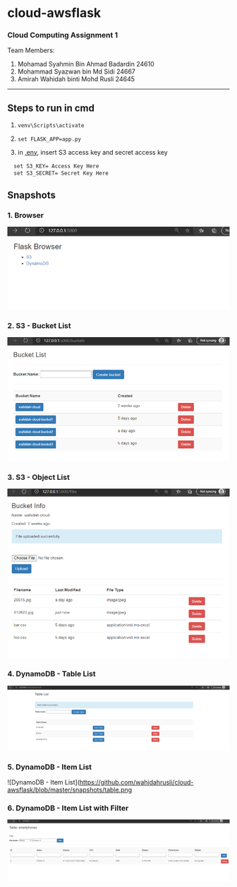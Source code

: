 # cloud-awsflask
### Cloud Computing Assignment 1

Team Members:
1. Mohamad Syahmin Bin Ahmad Badardin 24610
2. Mohammad Syazwan bin Md Sidi 24667
3. Amirah Wahidah binti Mohd Rusli 24645

----------------------
## Steps to run in cmd

1. ``venv\Scripts\activate``

2. ``set FLASK_APP=app.py``

3. in [.env](https://github.com/wahidahrusli/cloud-awsflask/blob/master/.env), insert S3 access key and secret access key
```
  set S3_KEY= Access Key Here
  set S3_SECRET= Secret Key Here
```

## Snapshots

### 1. Browser
![Browser](https://github.com/wahidahrusli/cloud-awsflask/blob/master/snapshots/browser.png)

### 2. S3 - Bucket List
![S3 - Bucket List](https://github.com/wahidahrusli/cloud-awsflask/blob/master/snapshots/buckets.png)

### 3. S3 - Object List
![S3 - Object List](https://github.com/wahidahrusli/cloud-awsflask/blob/master/snapshots/files.png)

### 4. DynamoDB - Table List
![DynamoDB - Table List](https://github.com/wahidahrusli/cloud-awsflask/blob/master/snapshots/dynamodb-addtable.png)

### 5. DynamoDB - Item List
![DynamoDB - Item List](https://github.com/wahidahrusli/cloud-awsflask/blob/master/snapshots/table.png

### 6. DynamoDB - Item List with Filter
![DynamoDB - Filter](https://github.com/wahidahrusli/cloud-awsflask/blob/master/snapshots/filter.png)
